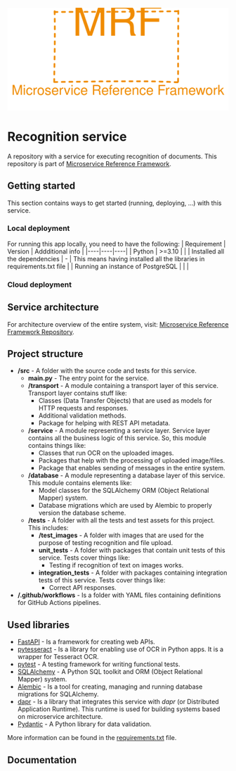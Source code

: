 <p align="center">
    <img src="./repository_assets/mrf_logo.svg" alt="Microservice Reference Framework logo" />
</p>

# Recognition service
A repository with a service for executing recognition of documents. This repository is part of [Microservice Reference Framework](https://github.com/MichalMoudry/microservice-reference-framework "Link to Microservice Reference Framework repository").

## Getting started
This section contains ways to get started (running, deploying, ...) with this service.
### Local deployment
For running this app locally, you need to have the following:
| Requirement | Version | Addditional info |
|----|----|----|
| Python | >=3.10 | |
| Installed all the dependencies | - | This means having installed all the libraries in requirements.txt file |
| Running an instance of PostgreSQL | | |

### Cloud deployment

## Service architecture

For architecture overview of the entire system, visit: [Microservice Reference Framework Repository](https://github.com/MichalMoudry/microservice-reference-framework "Link to Microservice Reference Framework repository").

## Project structure
- **/src** - A folder with the source code and tests for this service.
    - **main.py** - The entry point for the service.
    - **/transport** - A module containing a transport layer of this service. Transport layer contains stuff like:
        - Classes (Data Transfer Objects) that are used as models for HTTP requests and responses.
        - Additional validation methods.
        - Package for helping with REST API metadata.
    - **/service** - A module representing a service layer. Service layer contains all the business logic of this service. So, this module contains things like:
        - Classes that run OCR on the uploaded images.
        - Packages that help with the processing of uploaded image/files.
        - Package that enables sending of messages in the entire system.
    - **/database** - A module representing a database layer of this service. This module contains elements like:
        - Model classes for the SQLAlchemy ORM (Object Relational Mapper) system.
        - Database migrations which are used by Alembic to properly version the database scheme.
  - **/tests** - A folder with all the tests and test assets for this project. This includes:
      - **/test_images** - A folder with images that are used for the purpose of testing recognition and file upload.
      - **unit_tests** - A folder with packages that contain unit tests of this service. Tests cover things like:
          - Testing if recognition of text on images works.
      - **integration_tests** - A folder with packages containing integration tests of this service. Tests cover things like:
          - Correct API responses.
- **/.github/workflows** - Is a folder with YAML files containing definitions for GitHub Actions pipelines.

## Used libraries
- [FastAPI](https://github.com/tiangolo/fastapi "Link to the FastAPI GitHub repository") - Is a framework for creating web APIs.
- [pytesseract](https://github.com/madmaze/pytesseract "Link to the pytesseract GitHub repository") - Is a library for enabling use of OCR in Python apps. It is a wrapper for Tesseract OCR.
- [pytest](https://github.com/pytest-dev/pytest/ "Link to the pytest GitHub repository") - A testing framework for writing functional tests.
- [SQLAlchemy](https://github.com/sqlalchemy/sqlalchemy "Link to the SQLAlchemy GitHub repository") - A Python SQL toolkit and ORM (Object Relational Mapper) system.
- [Alembic](https://github.com/sqlalchemy/alembic "Link to the Alembic GitHub repository") - Is a tool for creating, managing and running database migrations for SQLAlchemy.
- [dapr](https://github.com/dapr/dapr "Link to the dapr GitHub repository") - Is a library that integrates this service with _dapr_ (or Distributed Application Runtime). This runtime is used for building systems based on microservice architecture.
- [Pydantic](https://github.com/pydantic/pydantic "A link to Pydantic GitHub repository") - A Python library for data validation.

More information can be found in the [requirements.txt](./requirements.txt "Link to requirements.txt file") file.

## Documentation
